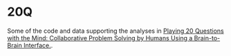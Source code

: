 # 20Q
Some of the code and data supporting the analyses in [Playing 20 Questions with the Mind: Collaborative Problem Solving by Humans Using a Brain-to-Brain Interface.](https://journals.plos.org/plosone/article?id=10.1371/journal.pone.0137303).

